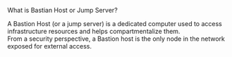 What is Bastian Host or Jump Server?  

A Bastion Host (or a jump server) is a dedicated computer used to access infrastructure resources and helps compartmentalize them.   
From a security perspective, a Bastion host is the only node in the network exposed for external access.
